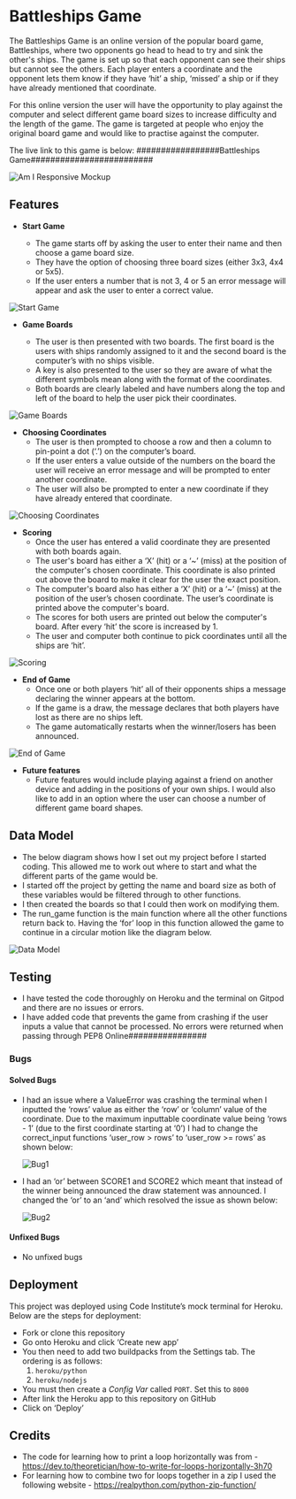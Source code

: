 # Battleships Game

The Battleships Game is an online version of the popular board game, Battleships, where two opponents go head to head to try and sink the other's ships. The game is set up so that each opponent can see their ships but cannot see the others. Each player enters a coordinate and the opponent lets them know if they have ‘hit’ a ship, ‘missed’ a ship or if they have already mentioned that coordinate. 

For this online version the user will have the opportunity to play against the computer and select different game board sizes to increase difficulty and the length of the game. The game is targeted at people who enjoy the original board game and would like to practise against the computer.

The live link to this game is below:
#################Battleships Game#########################


![Am I Responsive Mockup](https://github.com/sams4566/rock-paper-scissors-lizard-spock/blob/main/media/am-i-responsive.jpg)

## Features
- __Start Game__

  - The game starts off by asking the user to enter their name and then choose a game board size. 
  - They have the option of choosing three board sizes (either 3x3, 4x4 or 5x5).
  - If the user enters a number that is not 3, 4 or 5 an error message will appear and ask the user to enter a correct value.

![Start Game](https://github.com/sams4566/rock-paper-scissors-lizard-spock/blob/main/media/header.jpg)

- __Game Boards__

  - The user is then presented with two boards. The first board is the users with ships randomly assigned to it and the second board is the computer’s with no ships visible. 
  - A key is also presented to the user so they are aware of what the different symbols mean along with the format of the coordinates.
  - Both boards are clearly labeled and have numbers along the top and left of the board to help the user pick their coordinates.


![Game Boards](https://github.com/sams4566/rock-paper-scissors-lizard-spock/blob/main/media/game-options.jpg)

- __Choosing Coordinates__
  - The user is then prompted to choose a row and then a column to pin-point a dot (‘.’) on the computer’s board. 
  - If the user enters a value outside of the numbers on the board the user will receive an error message and will be prompted to enter another coordinate. 
  - The user will also be prompted to enter a new coordinate if they have already entered that coordinate.

![Choosing Coordinates](https://github.com/sams4566/rock-paper-scissors-lizard-spock/blob/main/media/starting-the-game.jpg)

- __Scoring__
  - Once the user has entered a valid coordinate they are presented with both boards again. 
  - The user's board has either a ‘X’ (hit) or a ‘~’ (miss) at the position of the computer's chosen coordinate. This coordinate is also printed out above the board to make it clear for the user the exact position.
  - The computer's board also has either a ‘X’ (hit) or a ‘~’ (miss) at the position of the user’s chosen coordinate. The user’s coordinate is printed above the computer's board.
  - The scores for both users are printed out below the computer's board. After every ‘hit’ the score is increased by 1.
  - The user and computer both continue to pick coordinates until all the ships are ‘hit’.


![Scoring](https://github.com/sams4566/rock-paper-scissors-lizard-spock/blob/main/media/game-area.jpg)

- __End of Game__
  - Once one or both players ‘hit’ all of their opponents ships a message declaring the winner appears at the bottom. 
  - If the game is a draw, the message declares that both players have lost as there are no ships left.
  - The game automatically restarts when the winner/losers has been announced.


![End of Game](https://github.com/sams4566/rock-paper-scissors-lizard-spock/blob/main/media/collecting-points.jpg)

- __Future features__
  - Future features would include playing against a friend on another device and adding in the positions of your own ships. I would also like to add in an option where the user can choose a number of different game board shapes.

## Data Model
  - The below diagram shows how I set out my project before I started coding. This allowed me to work out where to start and what the different parts of the game would be. 
  - I started off the project by getting the name and board size as both of these variables would be filtered through to other functions. 
  - I then created the boards so that I could then work on modifying them.
  - The run_game function is the main function where all the other functions return back to. Having the ‘for’ loop in this function allowed the game to continue in a circular motion like the diagram below.

![Data Model](https://github.com/sams4566/rock-paper-scissors-lizard-spock/blob/main/media/collecting-points.jpg)

## Testing
  - I have tested the code thoroughly on Heroku and the terminal on Gitpod and there are no issues or errors.
  - I have added code that prevents the game from crashing if the user inputs a value that cannot be processed.
No errors were returned when passing through PEP8 Online################

### Bugs
#### Solved Bugs 

- I had an issue where a ValueError was crashing the terminal when I inputted the ‘rows’ value as either the ‘row’ or ‘column’ value of the coordinate. Due to the maximum inputtable coordinate value being ‘rows - 1’ (due to the first coordinate starting at ‘0’) I had to change the correct_input functions ‘user_row > rows’ to ‘user_row >= rows’ as shown below: 

  ![Bug1](https://github.com/sams4566/rock-paper-scissors-lizard-spock/blob/main/media/bug1.jpg)

- I had an ‘or’ between SCORE1 and SCORE2 which meant that instead of the winner being announced the draw statement was announced. I changed the ‘or’ to an ‘and’ which resolved the issue as shown below:

  ![Bug2](https://github.com/sams4566/rock-paper-scissors-lizard-spock/blob/main/media/bug2.jpg)

#### Unfixed Bugs
- No unfixed bugs

## Deployment
This project was deployed using Code Institute’s mock terminal for Heroku. Below are the steps for deployment:
  - Fork or clone this repository 
  - Go onto Heroku and click ‘Create new app’
  - You then need to add two buildpacks from the Settings tab. The ordering is as follows:
    1. `heroku/python`
    2. `heroku/nodejs`
  - You must then create a _Config Var_ called `PORT`. Set this to `8000`
  - After link the Heroku app to this repository on GitHub
  - Click on ‘Deploy’

## Credits
  - The code for learning how to print a loop horizontally was from - https://dev.to/theoretician/how-to-write-for-loops-horizontally-3h70 
  - For learning how to combine two for loops together in a zip I used the following website - https://realpython.com/python-zip-function/ 
